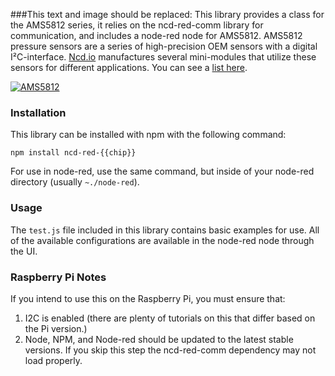 ###This text and image should be replaced:
This library provides a class for the AMS5812 series, it relies on the ncd-red-comm library for communication, and includes a node-red node for AMS5812. AMS5812 pressure sensors are a series of high-precision OEM sensors with a digital I²C-interface. [Ncd.io](https://ncd.io) manufactures several mini-modules that utilize these sensors for different applications. You can see a [list here](https://store.ncd.io/?post_type=product&s=ams5812&site_select=https%3A%2F%2Fstore.ncd.io%3Fpost_type%3Dproduct).

[![AMS5812](./AMS5812.png)](https://store.ncd.io/?post_type=product&s=ams5812&site_select=https%3A%2F%2Fstore.ncd.io%3Fpost_type%3Dproduct)

### Installation

This library can be installed with npm with the following command:

```
npm install ncd-red-{{chip}}
```

For use in node-red, use the same command, but inside of your node-red directory (usually `~./node-red`).

### Usage

The `test.js` file included in this library contains basic examples for use.  All of the available configurations are available in the node-red node through the UI.

### Raspberry Pi Notes

If you intend to use this on the Raspberry Pi, you must ensure that:
1. I2C is enabled (there are plenty of tutorials on this that differ based on the Pi version.)
2. Node, NPM, and Node-red should be updated to the latest stable versions. If you skip this step the ncd-red-comm dependency may not load properly.
